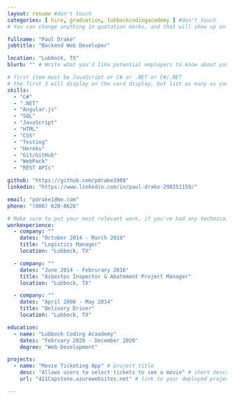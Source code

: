 ```yaml
---
layout: resume #don't touch
categories: [ hire, graduation, lubbockcodingacademy ] #don't touch
# You can change anything in quotation marks, and that will show up on your profile.

fullname: "Paul Drake"
jobtitle: "Backend Web Developer"

location: "Lubbock, TX"
blurb: "" # Write what you'd like potential employers to know about you, and your story of how you became passionate for coding as a career.

# first item must be JavaScript or C# or .NET or C#/.NET
# the first 3 will display on the card display, but list as many as you want, they will be visible on your hire page
skills:
  - "C#"
  - ".NET"
  - "Angular.js"
  - "SQL"
  - "JavaScript"
  - "HTML"
  - "CSS"
  - "Testing"
  - "Heroku"
  - "Git/GitHub"
  - "WebPack"
  - "REST APIs"

github: "https://github.com/pdrake1988"
linkedin: "https://www.linkedin.com/in/paul-drake-290251159/"

email: "pdrake1@me.com"
phone: "(806) 620-8626"

# Make sure to put your most relevant work, if you've had any technical roles or relevant skills like management, etc. Don't worry about putting every job you've had!
workexperience:
  - company: ""
    dates: "October 2014 - March 2018"
    title: "Logistics Manager"
    location: "Lubbock, TX"

  - company: ""
    dates: "June 2014 - Februrary 2016"
    title: "Asbestos Inspector & Abatement Project Manager"
    location: "Lubbock, TX"

  - company: ""
    dates: "April 2008 - May 2014"
    title: "Delivery Driver"
    location: "Lubbock, TX"

education:
  - name: "Lubbock Coding Acaademy"
    dates: "February 2020 - December 2020"
    degree: "Web Development"

projects:
  - name: "Movie Ticketing App" # project title
    desc: "Allows users to select tickets to see a movie" # short description of what project does
    url: "421Capstone.azurewebsites.net" # link to your deployed project

---
```

